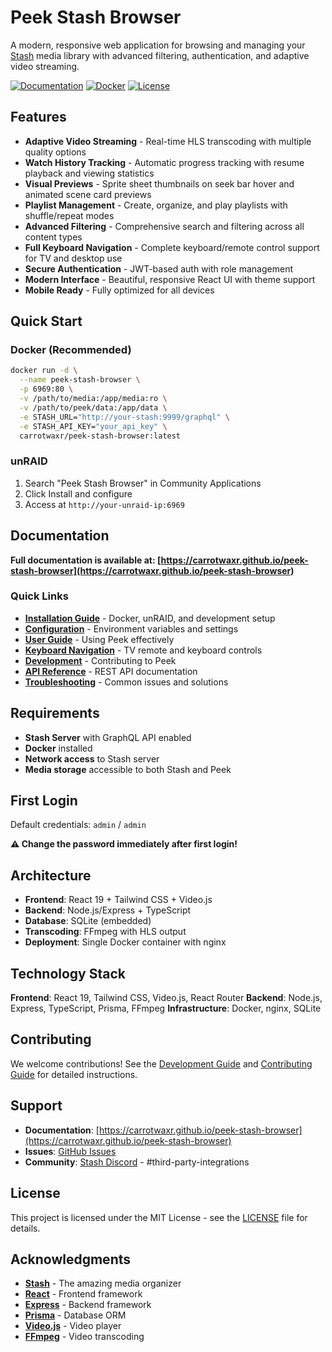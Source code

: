 # Peek Stash Browser

A modern, responsive web application for browsing and managing your [Stash](https://github.com/stashapp/stash) media library with advanced filtering, authentication, and adaptive video streaming.

[![Documentation](https://img.shields.io/badge/docs-mkdocs-blue)](https://carrotwaxr.github.io/peek-stash-browser)
[![Docker](https://img.shields.io/badge/docker-hub-blue)](https://hub.docker.com/r/carrotwaxr/peek-stash-browser)
[![License](https://img.shields.io/badge/license-MIT-green)](LICENSE)

## Features

- **Adaptive Video Streaming** - Real-time HLS transcoding with multiple quality options
- **Watch History Tracking** - Automatic progress tracking with resume playback and viewing statistics
- **Visual Previews** - Sprite sheet thumbnails on seek bar hover and animated scene card previews
- **Playlist Management** - Create, organize, and play playlists with shuffle/repeat modes
- **Advanced Filtering** - Comprehensive search and filtering across all content types
- **Full Keyboard Navigation** - Complete keyboard/remote control support for TV and desktop use
- **Secure Authentication** - JWT-based auth with role management
- **Modern Interface** - Beautiful, responsive React UI with theme support
- **Mobile Ready** - Fully optimized for all devices

## Quick Start

### Docker (Recommended)

```bash
docker run -d \
  --name peek-stash-browser \
  -p 6969:80 \
  -v /path/to/media:/app/media:ro \
  -v /path/to/peek/data:/app/data \
  -e STASH_URL="http://your-stash:9999/graphql" \
  -e STASH_API_KEY="your_api_key" \
  carrotwaxr/peek-stash-browser:latest
```

### unRAID

1. Search "Peek Stash Browser" in Community Applications
2. Click Install and configure
3. Access at `http://your-unraid-ip:6969`

## Documentation

**Full documentation is available at: [https://carrotwaxr.github.io/peek-stash-browser](https://carrotwaxr.github.io/peek-stash-browser)**

### Quick Links

- **[Installation Guide](https://carrotwaxr.github.io/peek-stash-browser/getting-started/installation/)** - Docker, unRAID, and development setup
- **[Configuration](https://carrotwaxr.github.io/peek-stash-browser/getting-started/configuration/)** - Environment variables and settings
- **[User Guide](https://carrotwaxr.github.io/peek-stash-browser/user-guide/video-playback/)** - Using Peek effectively
- **[Keyboard Navigation](https://carrotwaxr.github.io/peek-stash-browser/user-guide/keyboard-navigation/)** - TV remote and keyboard controls
- **[Development](https://carrotwaxr.github.io/peek-stash-browser/development/setup/)** - Contributing to Peek
- **[API Reference](https://carrotwaxr.github.io/peek-stash-browser/development/api-reference/)** - REST API documentation
- **[Troubleshooting](https://carrotwaxr.github.io/peek-stash-browser/reference/troubleshooting/)** - Common issues and solutions

## Requirements

- **Stash Server** with GraphQL API enabled
- **Docker** installed
- **Network access** to Stash server
- **Media storage** accessible to both Stash and Peek

## First Login

Default credentials: `admin` / `admin`

**⚠️ Change the password immediately after first login!**

## Architecture

- **Frontend**: React 19 + Tailwind CSS + Video.js
- **Backend**: Node.js/Express + TypeScript
- **Database**: SQLite (embedded)
- **Transcoding**: FFmpeg with HLS output
- **Deployment**: Single Docker container with nginx

## Technology Stack

**Frontend**: React 19, Tailwind CSS, Video.js, React Router
**Backend**: Node.js, Express, TypeScript, Prisma, FFmpeg
**Infrastructure**: Docker, nginx, SQLite

## Contributing

We welcome contributions! See the [Development Guide](https://carrotwaxr.github.io/peek-stash-browser/development/setup/) and [Contributing Guide](https://carrotwaxr.github.io/peek-stash-browser/development/contributing/) for detailed instructions.

## Support

- **Documentation**: [https://carrotwaxr.github.io/peek-stash-browser](https://carrotwaxr.github.io/peek-stash-browser)
- **Issues**: [GitHub Issues](https://github.com/carrotwaxr/peek-stash-browser/issues)
- **Community**: [Stash Discord](https://discord.gg/2TsNFKt) - #third-party-integrations

## License

This project is licensed under the MIT License - see the [LICENSE](LICENSE) file for details.

## Acknowledgments

- **[Stash](https://github.com/stashapp/stash)** - The amazing media organizer
- **[React](https://reactjs.org/)** - Frontend framework
- **[Express](https://expressjs.com/)** - Backend framework
- **[Prisma](https://prisma.io/)** - Database ORM
- **[Video.js](https://videojs.com/)** - Video player
- **[FFmpeg](https://ffmpeg.org/)** - Video transcoding
